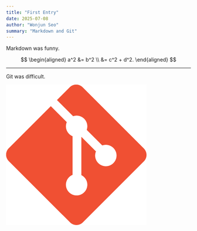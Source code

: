 ```yaml
---
title: "First Entry"
date: 2025-07-08
author: "Wonjun Seo"
summary: "Markdown and Git"
---
```

Markdown was funny.

$$
\begin{aligned}
a^2 &= b^2 \\
&= c^2 + d^2.
\end{aligned}
$$

---

Git was difficult.

![Git](git.png#center)
